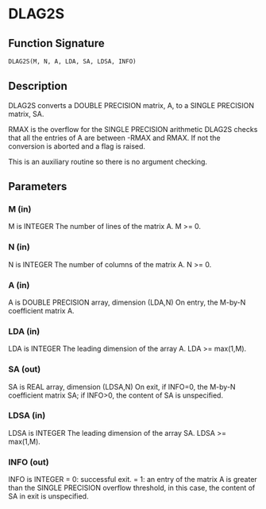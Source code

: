 # DLAG2S

## Function Signature

```fortran
DLAG2S(M, N, A, LDA, SA, LDSA, INFO)
```

## Description


 DLAG2S converts a DOUBLE PRECISION matrix, A, to a SINGLE
 PRECISION matrix, SA.

 RMAX is the overflow for the SINGLE PRECISION arithmetic
 DLAG2S checks that all the entries of A are between -RMAX and
 RMAX. If not the conversion is aborted and a flag is raised.

 This is an auxiliary routine so there is no argument checking.

## Parameters

### M (in)

M is INTEGER The number of lines of the matrix A. M >= 0.

### N (in)

N is INTEGER The number of columns of the matrix A. N >= 0.

### A (in)

A is DOUBLE PRECISION array, dimension (LDA,N) On entry, the M-by-N coefficient matrix A.

### LDA (in)

LDA is INTEGER The leading dimension of the array A. LDA >= max(1,M).

### SA (out)

SA is REAL array, dimension (LDSA,N) On exit, if INFO=0, the M-by-N coefficient matrix SA; if INFO>0, the content of SA is unspecified.

### LDSA (in)

LDSA is INTEGER The leading dimension of the array SA. LDSA >= max(1,M).

### INFO (out)

INFO is INTEGER = 0: successful exit. = 1: an entry of the matrix A is greater than the SINGLE PRECISION overflow threshold, in this case, the content of SA in exit is unspecified.

